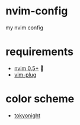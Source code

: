 # nvim-config
my nvim config

# requirements

* [nvim 0.5+](https://neovim.io/) 🤪
* [vim-plug](https://github.com/junegunn/vim-plug)

# color scheme

* [tokyonight](https://github.com/folke/tokyonight.nvim)

